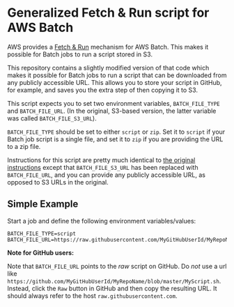 # Generalized Fetch & Run script for AWS Batch

AWS provides a [Fetch & Run](https://aws.amazon.com/blogs/compute/creating-a-simple-fetch-and-run-aws-batch-job/) mechanism for AWS Batch. 
This makes it possible for Batch jobs to run a script stored in S3.

This repository contains a slightly modified version of that
code which makes it possible for Batch jobs to run a script
that can be downloaded from any publicly accessible URL.
This allows you to store your script in GitHub, for example,
and saves you the extra step of then copying it to S3.

This script expects you to set two environment variables, 
`BATCH_FILE_TYPE` and `BATCH_FILE_URL`. 
(In the original, S3-based version, the latter variable was
called `BATCH_FILE_S3_URL`).

`BATCH_FILE_TYPE` should be set to either `script` or `zip`.
Set it to `script` if your Batch job script is a single file,
and set it to `zip` if you are providing the URL to a zip file.

Instructions for this script are pretty much identical to
[the original instructions](https://aws.amazon.com/blogs/compute/creating-a-simple-fetch-and-run-aws-batch-job/)
except that `BATCH_FILE_S3_URL` has been replaced with
`BATCH_FILE_URL`, and you can provide any publicly accessible
URL, as opposed to S3 URLs in the original.

## Simple Example

Start a job and define the following environment 
variables/values:

```
BATCH_FILE_TYPE=script
BATCH_FILE_URL=https://raw.githubusercontent.com/MyGitHubUserId/MyRepoName/master/MyScript.sh
```

**Note for GitHub users:**

Note that `BATCH_FILE_URL` points to the *raw* script on GitHub.
Do *not* use a url like `https://github.com/MyGitHubUserId/MyRepoName/blob/master/MyScript.sh`. Instead, click the `Raw` button in GitHub and then copy 
the resulting URL. It should always refer to the host 
`raw.githubusercontent.com`.



